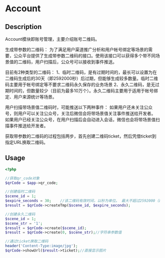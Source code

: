 # Account

## Description
Account模块即账号管理，主要介绍账号二维码。

生成带参数的二维码：
为了满足用户渠道推广分析和用户帐号绑定等场景的需要，公众平台提供了生成带参数二维码的接口。使用该接口可以获得多个带不同场景值的二维码，用户扫描后，公众号可以接收到事件推送。

目前有2种类型的二维码：
1、临时二维码，是有过期时间的，最长可以设置为在二维码生成后的30天（即2592000秒）后过期，但能够生成较多数量。临时二维码主要用于帐号绑定等不要求二维码永久保存的业务场景
2、永久二维码，是无过期时间的，但数量较少（目前为最多10万个）。永久二维码主要用于适用于帐号绑定、用户来源统计等场景。

用户扫描带场景值二维码时，可能推送以下两种事件：
如果用户还未关注公众号，则用户可以关注公众号，关注后微信会将带场景值关注事件推送给开发者。
如果用户已经关注公众号，在用户扫描后会自动进入会话，微信也会将带场景值扫描事件推送给开发者。

获取带参数的二维码的过程包括两步，首先创建二维码ticket，然后凭借ticket到指定URL换取二维码。

## Usage
```php
<?php 

//获取qr_code对象
$qrCode = $app->qr_code;

//创建临时二维码
$scene_id = 1;
$expire_seconds = 30;    //该二维码有效时间，以秒为单位。 最大不超过2592000（即30天），此字段如果不填，则默认有效期为30秒。
$result = $qrCode->createTmp($scene_id, $expire_seconds);

//创建永久二维码
$scene_id = 1;
$scene_str = '1';   
$result = $qrCode->create($scene_id);
$result = $qrCode->create(0, $scene_str);//字符串参数值

//通过ticket换取二维码
header('Content-Type:image/jpg');
$qrCode->showUrl($result->ticket);//直接显示图片

```
